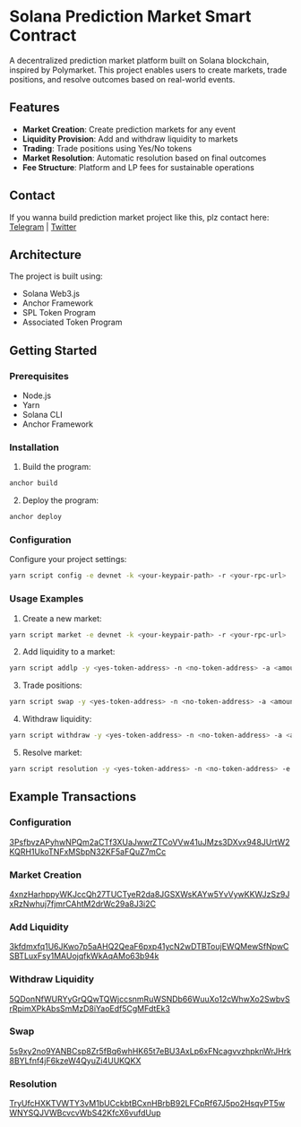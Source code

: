 # Solana Prediction Market Smart Contract

A decentralized prediction market platform built on Solana blockchain, inspired by Polymarket. This project enables users to create markets, trade positions, and resolve outcomes based on real-world events.

## Features

- **Market Creation**: Create prediction markets for any event
- **Liquidity Provision**: Add and withdraw liquidity to markets
- **Trading**: Trade positions using Yes/No tokens
- **Market Resolution**: Automatic resolution based on final outcomes
- **Fee Structure**: Platform and LP fees for sustainable operations

## Contact

If you wanna build prediction market project like this, plz contact here: [Telegram](https://t.me/shiny0103) | [Twitter](https://x.com/0xTan1319)

## Architecture

The project is built using:

- Solana Web3.js
- Anchor Framework
- SPL Token Program
- Associated Token Program

## Getting Started

### Prerequisites

- Node.js
- Yarn
- Solana CLI
- Anchor Framework

### Installation

1. Build the program:

```bash
anchor build
```

2. Deploy the program:

```bash
anchor deploy
```

### Configuration

Configure your project settings:

```bash
yarn script config -e devnet -k <your-keypair-path> -r <your-rpc-url>
```

### Usage Examples

1. Create a new market:

```bash
yarn script market -e devnet -k <your-keypair-path> -r <your-rpc-url>
```

2. Add liquidity to a market:

```bash
yarn script addlp -y <yes-token-address> -n <no-token-address> -a <amount> -e devnet -k <your-keypair-path> -r <your-rpc-url>
```

3. Trade positions:

```bash
yarn script swap -y <yes-token-address> -n <no-token-address> -a <amount> -s <style> -t <token-type> -e devnet -k <your-keypair-path> -r <your-rpc-url>
```

4. Withdraw liquidity:

```bash
yarn script withdraw -y <yes-token-address> -n <no-token-address> -a <amount> -e devnet -k <your-keypair-path> -r <your-rpc-url>
```

5. Resolve market:

```bash
yarn script resolution -y <yes-token-address> -n <no-token-address> -e devnet -k <your-keypair-path> -r <your-rpc-url>
```

## Example Transactions

### Configuration

[3PsfbvzAPyhwNPQm2aCTf3XUaJwwrZTCoVVw41uJMzs3DXvx948JUrtW2KQRH1UkoTNFxMSbpN32KF5aFQuZ7mCc](https://solscan.io/tx/3PsfbvzAPyhwNPQm2aCTf3XUaJwwrZTCoVVw41uJMzs3DXvx948JUrtW2KQRH1UkoTNFxMSbpN32KF5aFQuZ7mCc?cluster=custom&customUrl=https://api.devnet.solana.com)

### Market Creation

[4xnzHarhppyWKJccQh27TUCTyeR2da8JGSXWsKAYw5YvVywKKWJzSz9JxRzNwhuj7fjmrCAhtM2drWc29a8J3i2C](https://solscan.io/tx/4xnzHarhppyWKJccQh27TUCTyeR2da8JGSXWsKAYw5YvVywKKWJzSz9JxRzNwhuj7fjmrCAhtM2drWc29a8J3i2C?cluster=custom&customUrl=https://api.devnet.solana.com)

### Add Liquidity

[3kfdmxfq1U6JKwo7p5aAHQ2QeaF6pxp41ycN2wDTBToujEWQMewSfNpwCSBTLuxFsy1MAUojqfkWkAqAMo63b94k](https://solscan.io/tx/3kfdmxfq1U6JKwo7p5aAHQ2QeaF6pxp41ycN2wDTBToujEWQMewSfNpwCSBTLuxFsy1MAUojqfkWkAqAMo63b94k?cluster=custom&customUrl=https://api.devnet.solana.com)

### Withdraw Liquidity

[5QDonNfWURYyGrQQwTQWjccsnmRuWSNDb66WuuXo12cWhwXo2SwbvSrRpimXPkAbsSmMzD8iYaoEdf5CgMFdtEk3](https://solscan.io/tx/5QDonNfWURYyGrQQwTQWjccsnmRuWSNDb66WuuXo12cWhwXo2SwbvSrRpimXPkAbsSmMzD8iYaoEdf5CgMFdtEk3?cluster=custom&customUrl=https://api.devnet.solana.com)

### Swap

[5s9xy2no9YANBCsp8Zr5fBq6whHK65t7eBU3AxLp6xFNcagvvzhpknWrJHrk8BYLfnf4jF6kzeW4QyuZi4UUKQKX](https://solscan.io/tx/5s9xy2no9YANBCsp8Zr5fBq6whHK65t7eBU3AxLp6xFNcagvvzhpknWrJHrk8BYLfnf4jF6kzeW4QyuZi4UUKQKX?cluster=custom&customUrl=https://api.devnet.solana.com)

### Resolution

[TryUfcHXKTVWTY3vM1bUCckbtBCxnHBrbB92LFCpRf67J5po2HsqvPT5wWNYSQJVWBcvcvWbS42KfcX6vufdUup](https://solscan.io/tx/TryUfcHXKTVWTY3vM1bUCckbtBCxnHBrbB92LFCpRf67J5po2HsqvPT5wWNYSQJVWBcvcvWbS42KfcX6vufdUup?cluster=custom&customUrl=https://api.devnet.solana.com)

